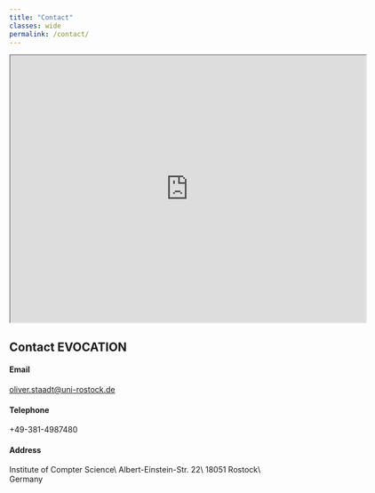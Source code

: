 ```yaml
---
title: "Contact"
classes: wide
permalink: /contact/
---
```

<iframe src="https://www.google.com/maps/d/embed?mid=1eDymrCMnsld395lahVOgUkFJSTGkxxPx" width="640" height="480"></iframe>

## Contact EVOCATION

#### Email

oliver.staadt@uni-rostock.de

#### Telephone

+49-381-4987480

#### Address

Institute of Compter Science\\
Albert-Einstein-Str. 22\\
18051 Rostock\\
Germany